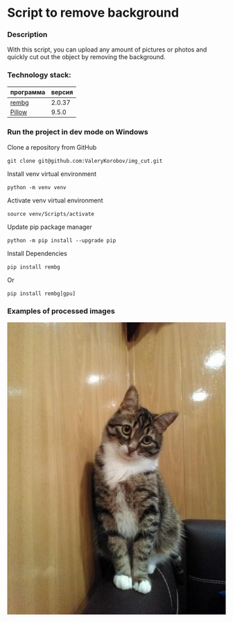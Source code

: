 # Script to remove background

### **Description**
With this script, you can upload any amount of pictures or photos and quickly cut out the object by removing the background.

### **Technology stack:**
| программа                     | версия |
|-------------------------------|--------|
| [rembg](https://github.com/danielgatis/rembg)                       | 2.0.37 |
| [Pillow](https://python-scripts.com/pillow)                       | 9.5.0 |

### **Run the project in dev mode on Windows**
Clone a repository from GitHub
```
git clone git@github.com:ValeryKorobov/img_cut.git
```

Install venv virtual environment
```
python -m venv venv
```

Activate venv virtual environment
```
source venv/Scripts/activate
```

Update pip package manager
```
python -m pip install --upgrade pip
```

Install Dependencies
```
pip install rembg
```
Or
```
pip install rembg[gpu]
```

### **Examples of processed images**
![Original photo](https://github.com/ValeryKorobov/img_cut/raw/main/input_pics/1.jpg)
